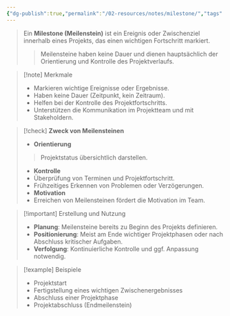 ```yaml
---
{"dg-publish":true,"permalink":"/02-resources/notes/milestone/","tags":["GFN/prüfungsrelevant/AP1/vorbereitung"],"noteIcon":"","updated":"2025-03-12T10:53:45.979+01:00"}
---
```


>Ein **Milestone (Meilenstein)** ist ein Ereignis oder Zwischenziel innerhalb eines Projekts, das einen wichtigen Fortschritt markiert. 
>>Meilensteine haben keine Dauer und dienen hauptsächlich der Orientierung und Kontrolle des Projektverlaufs.

<style> .container {font-family: sans-serif; text-align: center;} .button-wrapper button {z-index: 1;height: 40px; width: 100px; margin: 10px;padding: 5px;} .excalidraw .App-menu_top .buttonList { display: flex;} .excalidraw-wrapper { height: 800px; margin: 50px; position: relative;} :root[dir="ltr"] .excalidraw .layer-ui__wrapper .zen-mode-transition.App-menu_bottom--transition-left {transform: none;} </style><script src="https://cdn.jsdelivr.net/npm/react@17/umd/react.production.min.js"></script><script src="https://cdn.jsdelivr.net/npm/react-dom@17/umd/react-dom.production.min.js"></script><script type="text/javascript" src="https://cdn.jsdelivr.net/npm/@excalidraw/excalidraw@0/dist/excalidraw.production.min.js"></script><div id="Milestone_2025-03-12_1046.27.excalidraw.md1"></div><script>(function(){const InitialData={"type":"excalidraw","version":2,"source":"https://github.com/zsviczian/obsidian-excalidraw-plugin/releases/tag/2.8.3","elements":[{"id":"Xr9dGf68_qeaJLoLoiwRc","type":"ellipse","x":-253,"y":-255.4375,"width":917,"height":273,"angle":0,"strokeColor":"#1e1e1e","backgroundColor":"transparent","fillStyle":"solid","strokeWidth":2,"strokeStyle":"solid","roughness":1,"opacity":100,"groupIds":[],"frameId":null,"index":"a1","roundness":{"type":2},"seed":1914147960,"version":242,"versionNonce":1977669752,"isDeleted":false,"boundElements":[{"type":"text","id":"ReEbw0qG"}],"updated":1741773089422,"link":null,"locked":false},{"id":"ReEbw0qG","type":"text","x":118.92756530106558,"y":-141.45757563196375,"width":172.7279510498047,"height":45,"angle":0,"strokeColor":"#1e1e1e","backgroundColor":"transparent","fillStyle":"solid","strokeWidth":2,"strokeStyle":"solid","roughness":1,"opacity":100,"groupIds":[],"frameId":null,"index":"a2","roundness":null,"seed":1114380920,"version":155,"versionNonce":1695515400,"isDeleted":false,"boundElements":null,"updated":1741773096358,"link":null,"locked":false,"text":"Big Stone","rawText":"Big Stone","fontSize":36,"fontFamily":5,"textAlign":"center","verticalAlign":"middle","containerId":"Xr9dGf68_qeaJLoLoiwRc","originalText":"Big Stone","autoResize":true,"lineHeight":1.25},{"id":"54ScjPY68mlHaO2wzoUss","type":"image","x":327,"y":-535.4375,"width":322,"height":322,"angle":5.97513252615581,"strokeColor":"transparent","backgroundColor":"transparent","fillStyle":"solid","strokeWidth":2,"strokeStyle":"solid","roughness":1,"opacity":100,"groupIds":[],"frameId":null,"index":"a3","roundness":null,"seed":94389112,"version":165,"versionNonce":209350776,"isDeleted":false,"boundElements":null,"updated":1741773058609,"link":null,"locked":false,"status":"pending","fileId":"50d97652f28951239ad0d575db469d96221349ae","scale":[1,1],"crop":null},{"id":"eIS7YSp2khVsGoJM9XUaL","type":"ellipse","x":-366.00000000000006,"y":175.5625,"width":366.00000000000006,"height":255,"angle":0,"strokeColor":"#1e1e1e","backgroundColor":"transparent","fillStyle":"solid","strokeWidth":2,"strokeStyle":"solid","roughness":1,"opacity":100,"groupIds":[],"frameId":null,"index":"a4","roundness":{"type":2},"seed":8565368,"version":91,"versionNonce":2125223288,"isDeleted":false,"boundElements":[{"type":"text","id":"Mn7psMqk"}],"updated":1741773138225,"link":null,"locked":false},{"id":"Mn7psMqk","type":"text","x":-270.25451434581015,"y":280.4063853987152,"width":174.70794677734375,"height":45,"angle":0,"strokeColor":"#1e1e1e","backgroundColor":"transparent","fillStyle":"solid","strokeWidth":2,"strokeStyle":"solid","roughness":1,"opacity":100,"groupIds":[],"frameId":null,"index":"a4G","roundness":null,"seed":784359688,"version":52,"versionNonce":175302264,"isDeleted":false,"boundElements":null,"updated":1741773138225,"link":null,"locked":false,"text":"Mid Stone","rawText":"Mid Stone","fontSize":36,"fontFamily":5,"textAlign":"center","verticalAlign":"middle","containerId":"eIS7YSp2khVsGoJM9XUaL","originalText":"Mid Stone","autoResize":true,"lineHeight":1.25},{"id":"GU01kFNIccrULgKihgGwf","type":"ellipse","x":240.5,"y":94.0625,"width":195,"height":141,"angle":0,"strokeColor":"#1e1e1e","backgroundColor":"transparent","fillStyle":"solid","strokeWidth":2,"strokeStyle":"solid","roughness":1,"opacity":100,"groupIds":[],"frameId":null,"index":"a5","roundness":{"type":2},"seed":1367387000,"version":89,"versionNonce":1363568504,"isDeleted":false,"boundElements":[{"type":"text","id":"4vtBIR3t"}],"updated":1741773172170,"link":null,"locked":false},{"id":"4vtBIR3t","type":"text","x":286.9731044593116,"y":119.7114719263484,"width":102.16796875,"height":90,"angle":0,"strokeColor":"#1e1e1e","backgroundColor":"transparent","fillStyle":"solid","strokeWidth":2,"strokeStyle":"solid","roughness":1,"opacity":100,"groupIds":[],"frameId":null,"index":"a5V","roundness":null,"seed":231124344,"version":78,"versionNonce":1677375608,"isDeleted":false,"boundElements":null,"updated":1741773172170,"link":null,"locked":false,"text":"lil\nStone","rawText":"lil Stone","fontSize":36,"fontFamily":5,"textAlign":"center","verticalAlign":"middle","containerId":"GU01kFNIccrULgKihgGwf","originalText":"lil Stone","autoResize":true,"lineHeight":1.25},{"id":"2W7bZj65B_tdgmH6wII0w","type":"ellipse","x":522.5,"y":154.0625,"width":195,"height":141,"angle":0,"strokeColor":"#1e1e1e","backgroundColor":"transparent","fillStyle":"solid","strokeWidth":2,"strokeStyle":"solid","roughness":1,"opacity":100,"groupIds":[],"frameId":null,"index":"a6","roundness":{"type":2},"seed":1090435960,"version":65,"versionNonce":480002424,"isDeleted":false,"boundElements":[{"type":"text","id":"REiZQuIr"}],"updated":1741773175546,"link":null,"locked":false},{"id":"REiZQuIr","type":"text","x":568.9731044593116,"y":179.7114719263484,"width":102.16796875,"height":90,"angle":0,"strokeColor":"#1e1e1e","backgroundColor":"transparent","fillStyle":"solid","strokeWidth":2,"strokeStyle":"solid","roughness":1,"opacity":100,"groupIds":[],"frameId":null,"index":"a6V","roundness":null,"seed":527421448,"version":46,"versionNonce":998593144,"isDeleted":false,"boundElements":null,"updated":1741773175546,"link":null,"locked":false,"text":"lil\nStone","rawText":"lil Stone","fontSize":36,"fontFamily":5,"textAlign":"center","verticalAlign":"middle","containerId":"2W7bZj65B_tdgmH6wII0w","originalText":"lil Stone","autoResize":true,"lineHeight":1.25},{"id":"NDF2wP2S80JE-8pz7ln01","type":"ellipse","x":39.5,"y":187.0625,"width":195,"height":141,"angle":0,"strokeColor":"#1e1e1e","backgroundColor":"transparent","fillStyle":"solid","strokeWidth":2,"strokeStyle":"solid","roughness":1,"opacity":100,"groupIds":[],"frameId":null,"index":"a8","roundness":{"type":2},"seed":1586091016,"version":76,"versionNonce":1265703544,"isDeleted":false,"boundElements":[{"type":"text","id":"8tDXPAck"}],"updated":1741773173163,"link":null,"locked":false},{"id":"8tDXPAck","type":"text","x":85.97310445931161,"y":212.7114719263484,"width":102.16796875,"height":90,"angle":0,"strokeColor":"#1e1e1e","backgroundColor":"transparent","fillStyle":"solid","strokeWidth":2,"strokeStyle":"solid","roughness":1,"opacity":100,"groupIds":[],"frameId":null,"index":"a9","roundness":null,"seed":1833046792,"version":66,"versionNonce":1280772984,"isDeleted":false,"boundElements":[],"updated":1741773173163,"link":null,"locked":false,"text":"lil\nStone","rawText":"lil Stone","fontSize":36,"fontFamily":5,"textAlign":"center","verticalAlign":"middle","containerId":"NDF2wP2S80JE-8pz7ln01","originalText":"lil Stone","autoResize":true,"lineHeight":1.25},{"id":"RTHpAiexellp01LxV383c","type":"image","x":-597,"y":7.5625,"width":322,"height":322,"angle":3.1594478987293453,"strokeColor":"transparent","backgroundColor":"transparent","fillStyle":"solid","strokeWidth":2,"strokeStyle":"solid","roughness":1,"opacity":100,"groupIds":[],"frameId":null,"index":"aC","roundness":null,"seed":1813505144,"version":303,"versionNonce":497790584,"isDeleted":false,"boundElements":[],"updated":1741773161336,"link":null,"locked":false,"status":"pending","fileId":"50d97652f28951239ad0d575db469d96221349ae","scale":[1,-1],"crop":null},{"id":"7sZh6Bg3gd4fx05VNOTLi","type":"ellipse","x":-402.5,"y":534.0625,"width":195,"height":141,"angle":0,"strokeColor":"#1e1e1e","backgroundColor":"transparent","fillStyle":"solid","strokeWidth":2,"strokeStyle":"solid","roughness":1,"opacity":100,"groupIds":[],"frameId":null,"index":"aD","roundness":{"type":2},"seed":1149547128,"version":62,"versionNonce":1214542968,"isDeleted":false,"boundElements":[{"type":"text","id":"aUixVlaV"}],"updated":1741773166681,"link":null,"locked":false},{"id":"aUixVlaV","type":"text","x":-356.0268955406884,"y":559.7114719263484,"width":102.16796875,"height":90,"angle":0,"strokeColor":"#1e1e1e","backgroundColor":"transparent","fillStyle":"solid","strokeWidth":2,"strokeStyle":"solid","roughness":1,"opacity":100,"groupIds":[],"frameId":null,"index":"aE","roundness":null,"seed":255304568,"version":52,"versionNonce":900017928,"isDeleted":false,"boundElements":[],"updated":1741773166681,"link":null,"locked":false,"text":"lil\nStone","rawText":"lil Stone","fontSize":36,"fontFamily":5,"textAlign":"center","verticalAlign":"middle","containerId":"7sZh6Bg3gd4fx05VNOTLi","originalText":"lil Stone","autoResize":true,"lineHeight":1.25},{"id":"9AtZKzLExQWeEJQO0umXv","type":"ellipse","x":-167.5,"y":521.0625,"width":195,"height":141,"angle":0,"strokeColor":"#1e1e1e","backgroundColor":"transparent","fillStyle":"solid","strokeWidth":2,"strokeStyle":"solid","roughness":1,"opacity":100,"groupIds":[],"frameId":null,"index":"aH","roundness":{"type":2},"seed":845072904,"version":76,"versionNonce":1590471176,"isDeleted":false,"boundElements":[{"type":"text","id":"P1Mf0Jw4"}],"updated":1741773170290,"link":null,"locked":false},{"id":"P1Mf0Jw4","type":"text","x":-121.02689554068839,"y":546.7114719263484,"width":102.16796875,"height":90,"angle":0,"strokeColor":"#1e1e1e","backgroundColor":"transparent","fillStyle":"solid","strokeWidth":2,"strokeStyle":"solid","roughness":1,"opacity":100,"groupIds":[],"frameId":null,"index":"aI","roundness":null,"seed":654854408,"version":66,"versionNonce":1253714184,"isDeleted":false,"boundElements":[],"updated":1741773170290,"link":null,"locked":false,"text":"lil\nStone","rawText":"lil Stone","fontSize":36,"fontFamily":5,"textAlign":"center","verticalAlign":"middle","containerId":"9AtZKzLExQWeEJQO0umXv","originalText":"lil Stone","autoResize":true,"lineHeight":1.25},{"id":"b9D1YGZV","type":"text","x":-185.10053790538046,"y":193.4063853987152,"width":14.399993896484375,"height":45,"angle":0,"strokeColor":"#1e1e1e","backgroundColor":"transparent","fillStyle":"solid","strokeWidth":2,"strokeStyle":"solid","roughness":1,"opacity":100,"groupIds":[],"frameId":null,"index":"aJ","roundness":null,"seed":1377473288,"version":8,"versionNonce":1220029816,"isDeleted":true,"boundElements":null,"updated":1741773169170,"link":null,"locked":false,"text":"","rawText":"","fontSize":36,"fontFamily":5,"textAlign":"center","verticalAlign":"middle","containerId":"eIS7YSp2khVsGoJM9XUaL","originalText":"","autoResize":true,"lineHeight":1.25},{"id":"2x6qcnmf","type":"text","x":758,"y":181.5625,"width":14.399993896484375,"height":45,"angle":0,"strokeColor":"#1e1e1e","backgroundColor":"transparent","fillStyle":"solid","strokeWidth":2,"strokeStyle":"solid","roughness":1,"opacity":100,"groupIds":[],"frameId":null,"index":"aK","roundness":null,"seed":1484657672,"version":6,"versionNonce":1615169032,"isDeleted":true,"boundElements":null,"updated":1741773169170,"link":null,"locked":false,"text":"","rawText":"","fontSize":36,"fontFamily":5,"textAlign":"left","verticalAlign":"top","containerId":null,"originalText":"","autoResize":true,"lineHeight":1.25}],"appState":{"theme":"dark","viewBackgroundColor":"#ffffff","currentItemStrokeColor":"#1e1e1e","currentItemBackgroundColor":"transparent","currentItemFillStyle":"solid","currentItemStrokeWidth":2,"currentItemStrokeStyle":"solid","currentItemRoughness":1,"currentItemOpacity":100,"currentItemFontFamily":5,"currentItemFontSize":36,"currentItemTextAlign":"left","currentItemStartArrowhead":null,"currentItemEndArrowhead":"arrow","currentItemArrowType":"round","scrollX":1371.5,"scrollY":556.5625,"zoom":{"value":1},"currentItemRoundness":"round","gridSize":20,"gridStep":5,"gridModeEnabled":false,"gridColor":{"Bold":"rgba(217, 217, 217, 0.5)","Regular":"rgba(230, 230, 230, 0.5)"},"currentStrokeOptions":null,"frameRendering":{"enabled":true,"clip":true,"name":true,"outline":true},"objectsSnapModeEnabled":false,"activeTool":{"type":"selection","customType":null,"locked":false,"lastActiveTool":null}},"files":{}};InitialData.scrollToContent=true;App=()=>{const e=React.useRef(null),t=React.useRef(null),[n,i]=React.useState({width:void 0,height:void 0});return React.useEffect(()=>{i({width:t.current.getBoundingClientRect().width,height:t.current.getBoundingClientRect().height});const e=()=>{i({width:t.current.getBoundingClientRect().width,height:t.current.getBoundingClientRect().height})};return window.addEventListener("resize",e),()=>window.removeEventListener("resize",e)},[t]),React.createElement(React.Fragment,null,React.createElement("div",{className:"excalidraw-wrapper",ref:t},React.createElement(ExcalidrawLib.Excalidraw,{ref:e,width:n.width,height:n.height,initialData:InitialData,viewModeEnabled:!0,zenModeEnabled:!0,gridModeEnabled:!1})))},excalidrawWrapper=document.getElementById("Milestone_2025-03-12_1046.27.excalidraw.md1");ReactDOM.render(React.createElement(App),excalidrawWrapper);})();</script>

> [!note] Merkmale
> 
> - Markieren wichtige Ereignisse oder Ergebnisse.
> - Haben keine Dauer (Zeitpunkt, kein Zeitraum).
> - Helfen bei der Kontrolle des Projektfortschritts.
> - Unterstützen die Kommunikation im Projektteam und mit Stakeholdern.

> [!check] **Zweck von Meilensteinen**
> 
> - **Orientierung**
> 
> > Projektstatus übersichtlich darstellen.
> 
> - **Kontrolle**
> - Überprüfung von Terminen und Projektfortschritt.
> - Frühzeitiges Erkennen von Problemen oder Verzögerungen.
> - **Motivation**
> - Erreichen von Meilensteinen fördert die Motivation im Team.


> [!important] Erstellung und Nutzung
> 
> - **Planung**: Meilensteine bereits zu Beginn des Projekts definieren.
> - **Positionierung**: Meist am Ende wichtiger Projektphasen oder nach Abschluss kritischer Aufgaben.
> - **Verfolgung**: Kontinuierliche Kontrolle und ggf. Anpassung notwendig.


> [!example] Beispiele
> 
> - Projektstart
> - Fertigstellung eines wichtigen Zwischenergebnisses
> - Abschluss einer Projektphase
> - Projektabschluss (Endmeilenstein)
